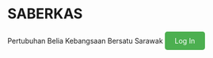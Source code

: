 # SABERKAS 
Pertubuhan Belia Kebangsaan Bersatu Sarawak
<a href="https://www.example.com/login" style="display:inline-block; background-color:#4CAF50; color:white; padding:10px 20px; text-align:center; text-decoration:none; border-radius:5px;">
    Log In
</a>
